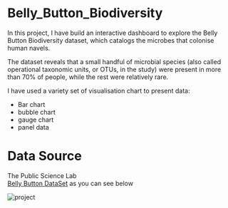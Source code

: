 # Belly_Button_Biodiversity
In this project, I have build an interactive dashboard to explore the Belly Button Biodiversity dataset, which catalogs the microbes that colonise human navels.

The dataset reveals that a small handful of microbial species (also called operational taxonomic units, or OTUs, in the study) were present in more than 70% of people, while the rest were relatively rare.

I have used a variety set of visualisation chart to present data:
* Bar chart
* bubble chart
* gauge chart
* panel data


# Data Source
The Public Science Lab  
[Belly Button DataSet](http://robdunnlab.com/projects/belly-button-biodiversity/results-and-data/) 
as you can see below

![project](https://user-images.githubusercontent.com/24882457/156173290-cc6884cb-1ecd-44a3-971b-9cce85549f00.PNG)
